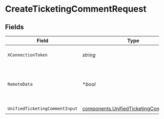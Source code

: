 # CreateTicketingCommentRequest


## Fields

| Field                                                                                              | Type                                                                                               | Required                                                                                           | Description                                                                                        |
| -------------------------------------------------------------------------------------------------- | -------------------------------------------------------------------------------------------------- | -------------------------------------------------------------------------------------------------- | -------------------------------------------------------------------------------------------------- |
| `XConnectionToken`                                                                                 | *string*                                                                                           | :heavy_check_mark:                                                                                 | The connection token                                                                               |
| `RemoteData`                                                                                       | **bool*                                                                                            | :heavy_minus_sign:                                                                                 | Set to true to include data from the original Ticketing software.                                  |
| `UnifiedTicketingCommentInput`                                                                     | [components.UnifiedTicketingCommentInput](../../models/components/unifiedticketingcommentinput.md) | :heavy_check_mark:                                                                                 | N/A                                                                                                |